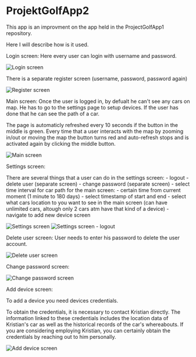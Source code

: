 # ProjektGolfApp2

This app is an improvment on the app held in the ProjectGolfApp1 repository.

Here I will describe how is it used.

Login screen:
Here every user can login with username and password.

![Login screen](/screenshots/PG2_login.jpg)

There is a separate register screen (username, password, password again)

![Register screen](/screenshots/PG2_register.jpg)

Main screen:
Once the user is logged in, by defualt he can't see any cars on map. He has to go to the settings page to setup devices.
If the user has done that he can see the path of a car.

The page is automaticly refreshed every 10 seconds if the button in the middle is green.
Every time that a user interacts with the map by zooming in/out or moving the map the button turns red and auto-refresh stops and is activated again by clicking the middle button.

![Main screen](/screenshots/PG2_main.jpg)


Settings screen:

There are several things that a user can do in the settings screen:
    - logout
    - delete user (separate screen)
    - change password (separate screen)
    - select time interval for car path for the main screen:
        - certain time from current moment (1 minute to 180 days)
        - select timestamp of start and end
    - select what cars location to you want to see in the main screen (can have unlimited cars, altough only 2 cars atm have that kind of a device)
    - navigate to add new device screen    

![Settings screen](/screenshots/PG2_settings.jpg)
![Settings screen - logout](/screenshots/PG2_logout.jpg)


Delete user screen:
User needs to enter his password to delete the user account.

![Delete user screen](/screenshots/PG2_deleteUser.jpg)


Change password screen:

![Change password screen](/screenshots/PG2_chPASS.jpg)


Add device screen:

To add a device you need devices credentials.

To obtain the credentials, it is necessary to contact Kristian directly.
The information linked to these credentials includes the location data of Kristian's car as well as the historical records of the car's whereabouts.
If you are considering employing Kristian, you can certainly obtain the credentials by reaching out to him personally.

![Add device screen](/screenshots/PG2_addDevice.jpg)



